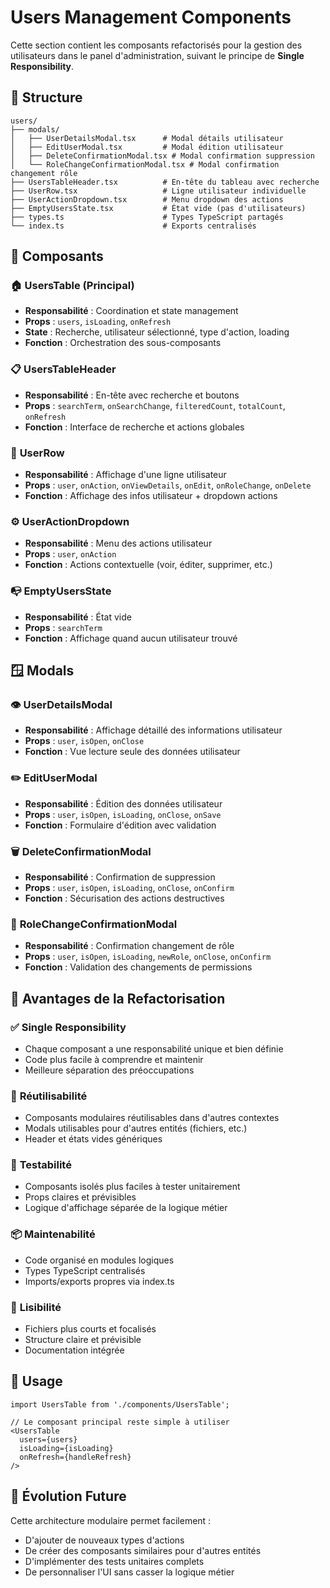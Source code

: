 # Users Management Components

Cette section contient les composants refactorisés pour la gestion des utilisateurs dans le panel d'administration, suivant le principe de **Single Responsibility**.

## 📁 Structure

```
users/
├── modals/
│   ├── UserDetailsModal.tsx      # Modal détails utilisateur
│   ├── EditUserModal.tsx         # Modal édition utilisateur  
│   ├── DeleteConfirmationModal.tsx # Modal confirmation suppression
│   └── RoleChangeConfirmationModal.tsx # Modal confirmation changement rôle
├── UsersTableHeader.tsx          # En-tête du tableau avec recherche
├── UserRow.tsx                   # Ligne utilisateur individuelle
├── UserActionDropdown.tsx        # Menu dropdown des actions
├── EmptyUsersState.tsx           # État vide (pas d'utilisateurs)
├── types.ts                      # Types TypeScript partagés
└── index.ts                      # Exports centralisés
```

## 🔧 Composants

### 🏠 **UsersTable** (Principal)
- **Responsabilité** : Coordination et state management
- **Props** : `users`, `isLoading`, `onRefresh`
- **State** : Recherche, utilisateur sélectionné, type d'action, loading
- **Fonction** : Orchestration des sous-composants

### 📋 **UsersTableHeader**
- **Responsabilité** : En-tête avec recherche et boutons
- **Props** : `searchTerm`, `onSearchChange`, `filteredCount`, `totalCount`, `onRefresh`
- **Fonction** : Interface de recherche et actions globales

### 👤 **UserRow**
- **Responsabilité** : Affichage d'une ligne utilisateur
- **Props** : `user`, `onAction`, `onViewDetails`, `onEdit`, `onRoleChange`, `onDelete`
- **Fonction** : Affichage des infos utilisateur + dropdown actions

### ⚙️ **UserActionDropdown**
- **Responsabilité** : Menu des actions utilisateur
- **Props** : `user`, `onAction`
- **Fonction** : Actions contextuelle (voir, éditer, supprimer, etc.)

### 📭 **EmptyUsersState**
- **Responsabilité** : État vide
- **Props** : `searchTerm`
- **Fonction** : Affichage quand aucun utilisateur trouvé

## 🪟 Modals

### 👁️ **UserDetailsModal**
- **Responsabilité** : Affichage détaillé des informations utilisateur
- **Props** : `user`, `isOpen`, `onClose`
- **Fonction** : Vue lecture seule des données utilisateur

### ✏️ **EditUserModal**
- **Responsabilité** : Édition des données utilisateur
- **Props** : `user`, `isOpen`, `isLoading`, `onClose`, `onSave`
- **Fonction** : Formulaire d'édition avec validation

### 🗑️ **DeleteConfirmationModal**
- **Responsabilité** : Confirmation de suppression
- **Props** : `user`, `isOpen`, `isLoading`, `onClose`, `onConfirm`
- **Fonction** : Sécurisation des actions destructives

### 🔄 **RoleChangeConfirmationModal**
- **Responsabilité** : Confirmation changement de rôle
- **Props** : `user`, `isOpen`, `isLoading`, `newRole`, `onClose`, `onConfirm`
- **Fonction** : Validation des changements de permissions

## 🎯 Avantages de la Refactorisation

### ✅ **Single Responsibility**
- Chaque composant a une responsabilité unique et bien définie
- Code plus facile à comprendre et maintenir
- Meilleure séparation des préoccupations

### 🔄 **Réutilisabilité**
- Composants modulaires réutilisables dans d'autres contextes
- Modals utilisables pour d'autres entités (fichiers, etc.)
- Header et états vides génériques

### 🧪 **Testabilité**
- Composants isolés plus faciles à tester unitairement
- Props claires et prévisibles
- Logique d'affichage séparée de la logique métier

### 📦 **Maintenabilité**
- Code organisé en modules logiques
- Types TypeScript centralisés
- Imports/exports propres via index.ts

### 🎨 **Lisibilité**
- Fichiers plus courts et focalisés
- Structure claire et prévisible
- Documentation intégrée

## 🔗 Usage

```tsx
import UsersTable from './components/UsersTable';

// Le composant principal reste simple à utiliser
<UsersTable 
  users={users} 
  isLoading={isLoading} 
  onRefresh={handleRefresh} 
/>
```

## 🚀 Évolution Future

Cette architecture modulaire permet facilement :
- D'ajouter de nouveaux types d'actions
- De créer des composants similaires pour d'autres entités
- D'implémenter des tests unitaires complets
- De personnaliser l'UI sans casser la logique métier
